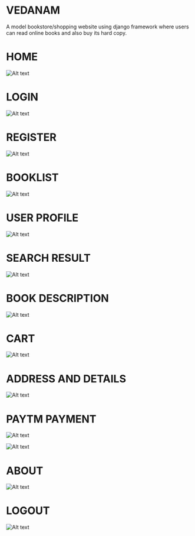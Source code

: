 # VEDANAM
A model bookstore/shopping website using django framework where users can read online books and also buy its hard copy.

  # HOME
![Alt text](/Screenshots/Screenshot(7).png?raw=true "Home Page")

  # LOGIN
![Alt text](/Screenshots/Screenshot(8).png?raw=true "Login ")

  # REGISTER
![Alt text](/Screenshots/Screenshot(6).png?raw=true "Register")

  # BOOKLIST
![Alt text](/Screenshots/Screenshot(9).png?raw=true "Booklist")

  # USER PROFILE
![Alt text](/Screenshots/Screenshot(1).png?raw=true "User Profile")

  # SEARCH RESULT
![Alt text](/Screenshots/Screenshot(2).png?raw=true "Search result")

  # BOOK DESCRIPTION
![Alt text](/Screenshots/Screenshot(10).png?raw=true "Book Detail")

  # CART
![Alt text](/Screenshots/Screenshot(11).png?raw=true "Cart")

  # ADDRESS AND DETAILS
![Alt text](/Screenshots/Screenshot(12).png?raw=true "Cart")

  # PAYTM PAYMENT
![Alt text](/Screenshots/Screenshot(13).png?raw=true "Cart")

![Alt text](/Screenshots/Screenshot(14).png?raw=true "Cart")

  # ABOUT
![Alt text](/Screenshots/Screenshot(3).png?raw=true "About")

  # LOGOUT
![Alt text](/Screenshots/Screenshot(5).png?raw=true "Logout")
